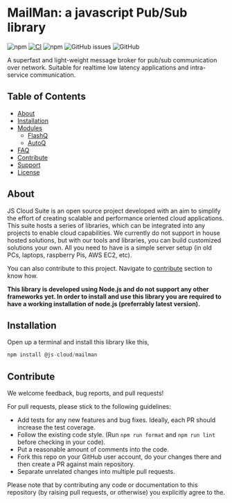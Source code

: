 # MailMan: a javascript Pub/Sub library

![npm](https://img.shields.io/npm/v/@js-cloud/mailman?style=plastic)
[![CI](https://github.com/jscloud-org/FlashQueue/actions/workflows/npm-packages-workflow.yml/badge.svg)](https://github.com/jscloud-org/FlashQueue/actions/workflows/npm-packages-workflow.yml)
![npm](https://img.shields.io/npm/dw/@js-cloud/mailman?label=installs&style=plastic)
![GitHub issues](https://img.shields.io/github/issues-raw/jscloud-org/mailman)
![GitHub](https://img.shields.io/github/license/jscloud-org/mailman?style=plastic)


A superfast and light-weight message broker for pub/sub communication over network. Suitable for realtime low latency applications and intra-service communication.

## Table of Contents

- [About](#about)
- [Installation](#installation)
- [Modules](#modules)
  - [FlashQ](#flashq)
  - [AutoQ](#autoq)
- [FAQ](#faq)
- [Contribute](#contribute)
- [Support](#support)
- [License](#license)



## About

JS Cloud Suite is an open source project developed with an aim to simplify the effort of creating scalable and performance oriented cloud applications. This suite hosts a series of libraries, which can be integrated into any projects to enable cloud capabilities. We currently do not support in house hosted solutions, but with our tools and libraries, you can build customized solutions your own. All you need to have is a simple server setup (in old PCs, laptops, raspberry Pis, AWS EC2, etc).

You can also contribute to this project. Navigate to [contribute](#contribute) section to know how.

**This library is developed using Node.js and do not support any other frameworks yet. In order to install and use this library you are required to have a working installation of node.js (preferrably latest version).**

## Installation

Open up a terminal and install this library like this,

```javascript
npm install @js-cloud/mailman
```



## Contribute

We welcome feedback, bug reports, and pull requests!

For pull requests, please stick to the following guidelines:

* Add tests for any new features and bug fixes. Ideally, each PR should increase the test coverage.
* Follow the existing code style. (Run `npm run format` and `npm run lint` before checking in your code).
* Put a reasonable amount of comments into the code.
* Fork this repo on your GitHub user account, do your changes there and then create a PR against main repository.
* Separate unrelated changes into multiple pull requests.

Please note that by contributing any code or documentation to this repository (by
raising pull requests, or otherwise) you explicitly agree to the.